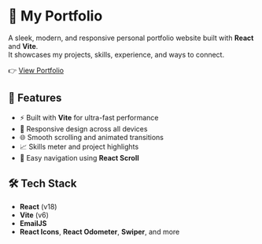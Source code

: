 # 💼 My Portfolio

A sleek, modern, and responsive personal portfolio website built with **React** and **Vite**.  
It showcases my projects, skills, experience, and ways to connect.

👉 [View Portfolio](https://supungamage-portfolio.vercel.app/)


## 🚀 Features

- ⚡ Built with **Vite** for ultra-fast performance
- 🎨 Responsive design across all devices
- 🌐 Smooth scrolling and animated transitions
- 📈 Skills meter and project highlights
- 🧭 Easy navigation using **React Scroll**


## 🛠️ Tech Stack

- **React** (v18)
- **Vite** (v6)
- **EmailJS**
- **React Icons**, **React Odometer**, **Swiper**, and more
